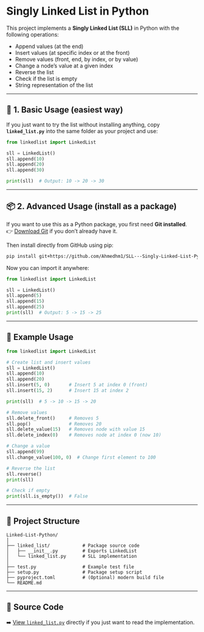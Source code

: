 # Singly Linked List in Python

This project implements a **Singly Linked List (SLL)** in Python with the following operations:  
- Append values (at the end)  
- Insert values (at specific index or at the front)  
- Remove values (front, end, by index, or by value)  
- Change a node’s value at a given index  
- Reverse the list  
- Check if the list is empty  
- String representation of the list  

---

## 🐍 1. Basic Usage (easiest way)

If you just want to try the list without installing anything, copy **`linked_list.py`** into the same folder as your project and use:

```python
from linkedlist import LinkedList

sll = LinkedList()
sll.append(10)
sll.append(20)
sll.append(30)

print(sll)  # Output: 10 -> 20 -> 30
```

---

## 📦 2. Advanced Usage (install as a package)

If you want to use this as a Python package, you first need **Git installed**.  
👉 [Download Git](https://git-scm.com/downloads) if you don’t already have it.

Then install directly from GitHub using pip:

```bash
pip install git+https://github.com/Ahmedhm1/SLL---Singly-Linked-List-Python.git
```

Now you can import it anywhere:

```python
from linkedlist import LinkedList

sll = LinkedList()
sll.append(5)
sll.append(15)
sll.append(25)
print(sll)  # Output: 5 -> 15 -> 25
```

---

## 🔎 Example Usage

```python
from linkedlist import LinkedList

# Create list and insert values
sll = LinkedList()
sll.append(10)
sll.append(20)
sll.insert(5, 0)       # Insert 5 at index 0 (front)
sll.insert(15, 2)      # Insert 15 at index 2

print(sll)  # 5 -> 10 -> 15 -> 20

# Remove values
sll.delete_front()     # Removes 5
sll.pop()              # Removes 20
sll.delete_value(15)   # Removes node with value 15
sll.delete_index(0)    # Removes node at index 0 (now 10)

# Change a value
sll.append(99)
sll.change_value(100, 0)  # Change first element to 100

# Reverse the list
sll.reverse()
print(sll)

# Check if empty
print(sll.is_empty())  # False
```

---

## 📂 Project Structure
```
Linked-List-Python/
│
├── linked_list/            # Package source code
│   ├── __init__.py         # Exports LinkedList
│   └── linked_list.py      # SLL implementation
│
├── test.py                 # Example test file
├── setup.py                # Package setup script
├── pyproject.toml          # (Optional) modern build file
└── README.md
```

---

## 📖 Source Code
➡️ [View `linked_list.py`](./linked_list/linked_list.py) directly if you just want to read the implementation.
